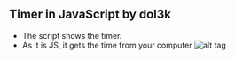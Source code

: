 ## Timer in JavaScript by dol3k
* The script shows the timer.
* As it is JS, it gets the time from your computer
![alt tag](https://imgur.com/a/XPIFq6b)
